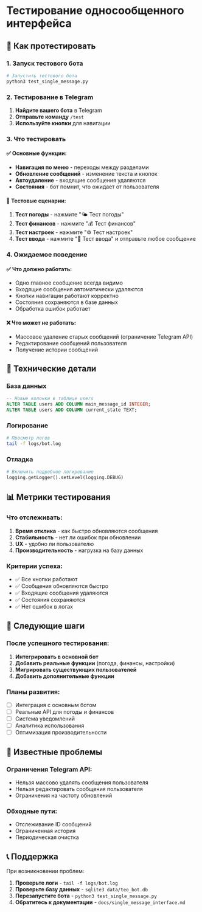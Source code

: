 # Тестирование односообщенного интерфейса

## 🧪 **Как протестировать**

### 1. Запуск тестового бота

```bash
# Запустить тестового бота
python3 test_single_message.py
```

### 2. Тестирование в Telegram

1. **Найдите вашего бота** в Telegram
2. **Отправьте команду** `/test`
3. **Используйте кнопки** для навигации

### 3. Что тестировать

#### ✅ **Основные функции:**
- **Навигация по меню** - переходы между разделами
- **Обновление сообщений** - изменение текста и кнопок
- **Автоудаление** - входящие сообщения удаляются
- **Состояния** - бот помнит, что ожидает от пользователя

#### 🎯 **Тестовые сценарии:**

1. **Тест погоды** - нажмите "🌤 Тест погоды"
2. **Тест финансов** - нажмите "💰 Тест финансов"  
3. **Тест настроек** - нажмите "⚙️ Тест настроек"
4. **Тест ввода** - нажмите "📝 Тест ввода" и отправьте любое сообщение

### 4. Ожидаемое поведение

#### ✅ **Что должно работать:**
- Одно главное сообщение всегда видимо
- Входящие сообщения автоматически удаляются
- Кнопки навигации работают корректно
- Состояния сохраняются в базе данных
- Обработка ошибок работает

#### ❌ **Что может не работать:**
- Массовое удаление старых сообщений (ограничение Telegram API)
- Редактирование сообщений пользователя
- Получение истории сообщений

## 🔧 **Технические детали**

### База данных
```sql
-- Новые колонки в таблице users
ALTER TABLE users ADD COLUMN main_message_id INTEGER;
ALTER TABLE users ADD COLUMN current_state TEXT;
```

### Логирование
```bash
# Просмотр логов
tail -f logs/bot.log
```

### Отладка
```python
# Включить подробное логирование
logging.getLogger().setLevel(logging.DEBUG)
```

## 📊 **Метрики тестирования**

### Что отслеживать:
1. **Время отклика** - как быстро обновляются сообщения
2. **Стабильность** - нет ли ошибок при обновлении
3. **UX** - удобно ли пользователю
4. **Производительность** - нагрузка на базу данных

### Критерии успеха:
- ✅ Все кнопки работают
- ✅ Сообщения обновляются быстро
- ✅ Входящие сообщения удаляются
- ✅ Состояния сохраняются
- ✅ Нет ошибок в логах

## 🚀 **Следующие шаги**

### После успешного тестирования:

1. **Интегрировать в основной бот**
2. **Добавить реальные функции** (погода, финансы, настройки)
3. **Мигрировать существующих пользователей**
4. **Добавить дополнительные функции**

### Планы развития:

- [ ] Интеграция с основным ботом
- [ ] Реальные API для погоды и финансов
- [ ] Система уведомлений
- [ ] Аналитика использования
- [ ] Оптимизация производительности

## 🐛 **Известные проблемы**

### Ограничения Telegram API:
- Нельзя массово удалять сообщения пользователя
- Нельзя редактировать сообщения пользователя
- Ограничения на частоту обновлений

### Обходные пути:
- Отслеживание ID сообщений
- Ограниченная история
- Периодическая очистка

## 📞 **Поддержка**

При возникновении проблем:

1. **Проверьте логи** - `tail -f logs/bot.log`
2. **Проверьте базу данных** - `sqlite3 data/teo_bot.db`
3. **Перезапустите бота** - `python3 test_single_message.py`
4. **Обратитесь к документации** - `docs/single_message_interface.md`








